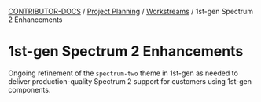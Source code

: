 <!-- Generated breadcrumbs - DO NOT EDIT -->

[CONTRIBUTOR-DOCS](../../../README.md) / [Project Planning](../../README.md) / [Workstreams](../README.md) / 1st-gen Spectrum 2 Enhancements

<!-- Document title (editable) -->

# 1st-gen Spectrum 2 Enhancements

<!-- Document content (editable) -->

Ongoing refinement of the `spectrum-two` theme in 1st-gen as needed to deliver production-quality Spectrum 2 support for customers using 1st-gen components.
